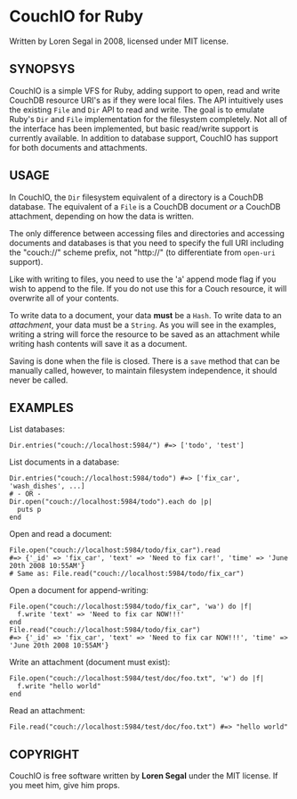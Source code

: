 CouchIO for Ruby
================

Written by Loren Segal in 2008, licensed under MIT license.


SYNOPSYS
--------

CouchIO is a simple VFS for Ruby, adding support to open, read and write
CouchDB resource URI's as if they were local files. The API intuitively uses
the existing `File` and `Dir` API to read and write. The goal is to emulate
Ruby's `Dir` and `File` implementation for the filesystem completely. Not all of 
the interface has been implemented, but basic read/write support is currently 
available. In addition to database support, CouchIO has support for both documents 
and attachments. 


USAGE
-----

In CouchIO, the `Dir` filesystem equivalent of a directory is a CouchDB database.
The equivalent of a `File` is a CouchDB document _or_ a CouchDB attachment, depending
on how the data is written.

The only difference between accessing files and directories and accessing documents and
databases is that you need to specify the full URI including the "couch://" scheme prefix,
not "http://" (to differentiate from `open-uri` support).

Like with writing to files, you need to use the 'a' append mode flag if you wish to append
to the file. If you do not use this for a Couch resource, it will overwrite all of your contents.

To write data to a document, your data **must** be a `Hash`. To write data to an _attachment_,
your data must be a `String`. As you will see in the examples, writing a string will force
the resource to be saved as an attachment while writing hash contents will save it as a document.

Saving is done when the file is closed. There is a `save` method that can be manually called, 
however, to maintain filesystem independence, it should never be called.


EXAMPLES
--------

List databases:

    Dir.entries("couch://localhost:5984/") #=> ['todo', 'test']
  
List documents in a database:

    Dir.entries("couch://localhost:5984/todo") #=> ['fix_car', 'wash_dishes', ...]
    # - OR -
    Dir.open("couch://localhost:5984/todo").each do |p|
      puts p
    end
  
Open and read a document:

    File.open("couch://localhost:5984/todo/fix_car").read 
    #=> {'_id' => 'fix_car', 'text' => 'Need to fix car!', 'time' => 'June 20th 2008 10:55AM'}
    # Same as: File.read("couch://localhost:5984/todo/fix_car")
  
Open a document for append-writing:

    File.open("couch://localhost:5984/todo/fix_car", 'wa') do |f|
      f.write 'text' => 'Need to fix car NOW!!!'
    end
    File.read("couch://localhost:5984/todo/fix_car")
    #=> {'_id' => 'fix_car', 'text' => 'Need to fix car NOW!!!', 'time' => 'June 20th 2008 10:55AM'}
  
Write an attachment (document must exist):

    File.open("couch://localhost:5984/test/doc/foo.txt", 'w') do |f|
      f.write "hello world"
    end
  
Read an attachment:

    File.read("couch://localhost:5984/test/doc/foo.txt") #=> "hello world"
  
  
COPYRIGHT
---------

CouchIO is free software written by **Loren Segal** under the MIT license. If
you meet him, give him props.